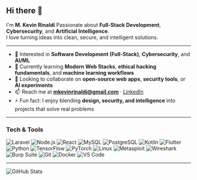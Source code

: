 ## Hi there 👋

I'm **M. Kevin Rinaldi** 
Passionate about **Full-Stack Development**, **Cybersecurity**, and **Artificial Intelligence**.  
I love turning ideas into clean, secure, and intelligent solutions.

---

- 👀 Interested in **Software Development (Full-Stack)**, **Cybersecurity**, and **AI/ML**  
- 🌱 Currently learning **Modern Web Stacks**, **ethical hacking fundamentals**, and **machine learning workflows**  
- 💞️ Looking to collaborate on **open-source web apps**, **security tools**, or **AI experiments**  
- 📫 Reach me at **mkevinrinaldi@gmail.com** · [LinkedIn](https://www.linkedin.com/in/mkevinrinaldi)  
- ⚡ Fun fact: I enjoy blending **design, security, and intelligence** into projects that solve real problems

---

### Tech & Tools
![Laravel](https://img.shields.io/badge/Laravel-%23FF2D20.svg?logo=laravel&logoColor=white)
![Node.js](https://img.shields.io/badge/Node.js-339933?logo=node.js&logoColor=white)
![React](https://img.shields.io/badge/React-20232A?logo=react&logoColor=61DAFB)
![MySQL](https://img.shields.io/badge/MySQL-4479A1?logo=mysql&logoColor=white)
![PostgreSQL](https://img.shields.io/badge/PostgreSQL-336791?logo=postgresql&logoColor=white)
![Kotlin](https://img.shields.io/badge/Kotlin-%230095D5.svg?logo=kotlin&logoColor=white)
![Flutter](https://img.shields.io/badge/Flutter-02569B?logo=flutter&logoColor=white)
![Python](https://img.shields.io/badge/Python-3776AB?logo=python&logoColor=white)
![TensorFlow](https://img.shields.io/badge/TensorFlow-FF6F00?logo=tensorflow&logoColor=white)
![PyTorch](https://img.shields.io/badge/PyTorch-EE4C2C?logo=pytorch&logoColor=white)
![Linux](https://img.shields.io/badge/Linux-FCC624?logo=linux&logoColor=black)
![Metasploit](https://img.shields.io/badge/Metasploit-000000?logo=metasploit&logoColor=white)
![Wireshark](https://img.shields.io/badge/Wireshark-1679A7?logo=wireshark&logoColor=white)
![Burp Suite](https://img.shields.io/badge/Burp%20Suite-FF6633?logo=burp-suite&logoColor=white)
![Git](https://img.shields.io/badge/Git-F05032?logo=git&logoColor=white)
![Docker](https://img.shields.io/badge/Docker-2496ED?logo=docker&logoColor=white)
![VS Code](https://img.shields.io/badge/VS%20Code-007ACC?logo=visual-studio-code&logoColor=white)

---

![GitHub Stats](https://github-readme-stats.vercel.app/api?username=kevnrnldi&show_icons=true&theme=transparent)
